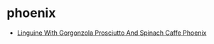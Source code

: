 # phoenix

 * [Linguine With Gorgonzola Prosciutto And Spinach Caffe Phoenix](../index/l/linguine-with-gorgonzola-prosciutto-and-spinach-caffe-phoenix-13031.json)
